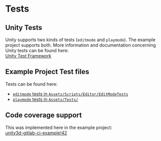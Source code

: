 # Tests

## Unity Tests

Unity supports two kinds of tests (`editmode` and `playmode`). The example project supports both. More information and documentation concerning Unity tests can be found here:  
[Unity Test Framework](https://docs.unity3d.com/Packages/com.unity.test-framework@1.1/manual/index.html)

## Example Project Test files

Tests can be found here:

- [`editmode` tests in `Assets/Scripts/Editor/EditModeTests`](https://gitlab.com/game-ci/unity3d-gitlab-ci-example/-/blob/main/Assets/Scripts/Editor/EditModeTests)
- [`playmode` tests in `Assets/Tests/`](https://gitlab.com/game-ci/unity3d-gitlab-ci-example/-/blob/main/Assets/Tests/)

## Code coverage support

This was implemented here in the example project:  
[unity3d-gitlab-ci-example!42](https://gitlab.com/game-ci/unity3d-gitlab-ci-example/-/merge_requests/42)
